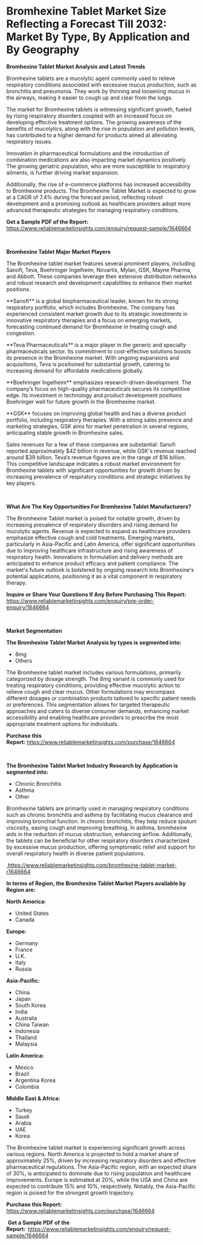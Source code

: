 <p><h1>Bromhexine Tablet Market Size Reflecting a Forecast Till 2032: Market By Type, By Application and By Geography</h1></p><p><strong>Bromhexine Tablet Market Analysis and Latest Trends</strong></p>
<p><p>Bromhexine tablets are a mucolytic agent commonly used to relieve respiratory conditions associated with excessive mucus production, such as bronchitis and pneumonia. They work by thinning and loosening mucus in the airways, making it easier to cough up and clear from the lungs.</p><p>The market for Bromhexine tablets is witnessing significant growth, fueled by rising respiratory disorders coupled with an increased focus on developing effective treatment options. The growing awareness of the benefits of mucolytics, along with the rise in population and pollution levels, has contributed to a higher demand for products aimed at alleviating respiratory issues. </p><p>Innovation in pharmaceutical formulations and the introduction of combination medications are also impacting market dynamics positively. The growing geriatric population, who are more susceptible to respiratory ailments, is further driving market expansion. </p><p>Additionally, the rise of e-commerce platforms has increased accessibility to Bromhexine products. The Bromhexine Tablet Market is expected to grow at a CAGR of 7.4% during the forecast period, reflecting robust development and a promising outlook as healthcare providers adopt more advanced therapeutic strategies for managing respiratory conditions.</p></p>
<p><strong>Get a Sample PDF of the Report:&nbsp;</strong> <a href="https://www.reliablemarketinsights.com/enquiry/request-sample/1646664?utm_campaign=2177&utm_medium=2&utm_source=Github&utm_content=ia&utm_term=19042025&utm_id=bromhexine-tablet">https://www.reliablemarketinsights.com/enquiry/request-sample/1646664</a></p>
<p>&nbsp;</p>
<p><strong>Bromhexine Tablet Major Market Players</strong></p>
<p><p>The Bromhexine tablet market features several prominent players, including Sanofi, Teva, Boehringer Ingelheim, Novartis, Mylan, GSK, Mayne Pharma, and Abbott. These companies leverage their extensive distribution networks and robust research and development capabilities to enhance their market positions.</p><p>**Sanofi** is a global biopharmaceutical leader, known for its strong respiratory portfolio, which includes Bromhexine. The company has experienced consistent market growth due to its strategic investments in innovative respiratory therapies and a focus on emerging markets, forecasting continued demand for Bromhexine in treating cough and congestion.</p><p>**Teva Pharmaceuticals** is a major player in the generic and specialty pharmaceuticals sector. Its commitment to cost-effective solutions boosts its presence in the Bromhexine market. With ongoing expansions and acquisitions, Teva is positioned for substantial growth, catering to increasing demand for affordable medications globally.</p><p>**Boehringer Ingelheim** emphasizes research-driven development. The company’s focus on high-quality pharmaceuticals secures its competitive edge. Its investment in technology and product development positions Boehringer well for future growth in the Bromhexine market.</p><p>**GSK** focuses on improving global health and has a diverse product portfolio, including respiratory therapies. With a strong sales presence and marketing strategies, GSK aims for market penetration in several regions, anticipating stable growth in Bromhexine sales.</p><p>Sales revenues for a few of these companies are substantial: Sanofi reported approximately $42 billion in revenue, while GSK's revenue reached around $39 billion. Teva’s revenue figures are in the range of $16 billion. This competitive landscape indicates a robust market environment for Bromhexine tablets with significant opportunities for growth driven by increasing prevalence of respiratory conditions and strategic initiatives by key players.</p></p>
<p>&nbsp;</p>
<p><strong>What Are The Key Opportunities For Bromhexine Tablet Manufacturers?</strong></p>
<p><p>The Bromhexine Tablet market is poised for notable growth, driven by increasing prevalence of respiratory disorders and rising demand for mucolytic agents. Revenue is expected to expand as healthcare providers emphasize effective cough and cold treatments. Emerging markets, particularly in Asia-Pacific and Latin America, offer significant opportunities due to improving healthcare infrastructure and rising awareness of respiratory health. Innovations in formulation and delivery methods are anticipated to enhance product efficacy and patient compliance. The market's future outlook is bolstered by ongoing research into Bromhexine's potential applications, positioning it as a vital component in respiratory therapy.</p></p>
<p><strong>Inquire or Share Your Questions If Any Before Purchasing This Report:</strong> <a href="https://www.reliablemarketinsights.com/enquiry/pre-order-enquiry/1646664?utm_campaign=2177&utm_medium=2&utm_source=Github&utm_content=ia&utm_term=19042025&utm_id=bromhexine-tablet">https://www.reliablemarketinsights.com/enquiry/pre-order-enquiry/1646664</a></p>
<p>&nbsp;</p>
<p><strong>Market Segmentation</strong></p>
<p><strong>The Bromhexine Tablet Market Analysis by types is segmented into:</strong></p>
<p><ul><li>8mg</li><li>Others</li></ul></p>
<p><p>The Bromhexine tablet market includes various formulations, primarily categorized by dosage strength. The 8mg variant is commonly used for treating respiratory conditions, providing effective mucolytic action to relieve cough and clear mucus. Other formulations may encompass different dosages or combination products tailored to specific patient needs or preferences. This segmentation allows for targeted therapeutic approaches and caters to diverse consumer demands, enhancing market accessibility and enabling healthcare providers to prescribe the most appropriate treatment options for individuals.</p></p>
<p><strong>Purchase this Report:&nbsp;</strong><a href="https://www.reliablemarketinsights.com/purchase/1646664?utm_campaign=2177&utm_medium=2&utm_source=Github&utm_content=ia&utm_term=19042025&utm_id=bromhexine-tablet">https://www.reliablemarketinsights.com/purchase/1646664</a></p>
<p>&nbsp;</p>
<p><strong>The Bromhexine Tablet Market Industry Research by Application is segmented into:</strong></p>
<p><ul><li>Chronic Bronchitis</li><li>Asthma</li><li>Other</li></ul></p>
<p><p>Bromhexine tablets are primarily used in managing respiratory conditions such as chronic bronchitis and asthma by facilitating mucus clearance and improving bronchial function. In chronic bronchitis, they help reduce sputum viscosity, easing cough and improving breathing. In asthma, bromhexine aids in the reduction of mucus obstruction, enhancing airflow. Additionally, the tablets can be beneficial for other respiratory disorders characterized by excessive mucus production, offering symptomatic relief and support for overall respiratory health in diverse patient populations.</p></p>
<p><a href="https://www.reliablemarketinsights.com/bromhexine-tablet-market-r1646664?utm_campaign=2177&utm_medium=2&utm_source=Github&utm_content=ia&utm_term=19042025&utm_id=bromhexine-tablet">&nbsp;https://www.reliablemarketinsights.com/bromhexine-tablet-market-r1646664</a></p>
<p><strong>In terms of Region, the Bromhexine Tablet Market Players available by Region are:</strong></p>
<p>
    <p> <strong> North America: </strong>
        <ul>
            <li>United States</li>
            <li>Canada</li>
        </ul>
        </p> 
    <p> <strong> Europe: </strong>
        <ul>
            <li>Germany</li>
            <li>France</li>
            <li>U.K.</li>
            <li>Italy</li>
            <li>Russia</li>
        </ul>
        </p> 
    <p> <strong> Asia-Pacific: </strong>
        <ul>
            <li>China</li>
            <li>Japan</li>
            <li>South Korea</li>
            <li>India</li>
            <li>Australia</li>
            <li>China Taiwan</li>
            <li>Indonesia</li>
            <li>Thailand</li>
            <li>Malaysia</li>
        </ul>
        </p> 
    <p> <strong> Latin America: </strong>
        <ul>
            <li>Mexico</li>
            <li>Brazil</li>
            <li>Argentina Korea</li>
            <li>Colombia</li>
        </ul>
        </p> 
    <p> <strong> Middle East & Africa: </strong>
        <ul>
            <li>Turkey</li>
            <li>Saudi</li>
            <li>Arabia</li>
            <li>UAE</li>
            <li>Korea</li>
        </ul>
    </p>
    </p>
<p><p>The Bromhexine tablet market is experiencing significant growth across various regions. North America is projected to hold a market share of approximately 25%, driven by increasing respiratory disorders and effective pharmaceutical regulations. The Asia-Pacific region, with an expected share of 30%, is anticipated to dominate due to rising population and healthcare improvements. Europe is estimated at 20%, while the USA and China are expected to contribute 15% and 10%, respectively. Notably, the Asia-Pacific region is poised for the strongest growth trajectory.</p></p>
<p><strong>Purchase this Report: </strong><a href="https://www.reliablemarketinsights.com/purchase/1646664?utm_campaign=2177&utm_medium=2&utm_source=Github&utm_content=ia&utm_term=19042025&utm_id=bromhexine-tablet">https://www.reliablemarketinsights.com/purchase/1646664</a></p>
<p>&nbsp;<strong>Get a Sample PDF of the Report:&nbsp;&nbsp;</strong><a href="https://www.reliablemarketinsights.com/enquiry/request-sample/1646664?utm_campaign=2177&utm_medium=2&utm_source=Github&utm_content=ia&utm_term=19042025&utm_id=bromhexine-tablet">https://www.reliablemarketinsights.com/enquiry/request-sample/1646664</a></p>
<p><strong></strong></p>
<p><p></p><p></p><p></p></p>